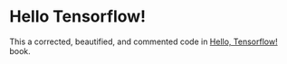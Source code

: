 # Hello Tensorflow!

This a corrected, beautified, and commented code in [Hello, Tensorflow!](https://www.oreilly.com/learning/hello-tensorflow) book.
